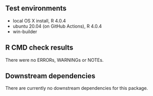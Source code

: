 ## Test environments

* local OS X install, R 4.0.4
* ubuntu 20.04 (on GitHub Actions), R 4.0.4
* win-builder

## R CMD check results

There were no ERRORs, WARNINGs or NOTEs.

## Downstream dependencies

There are currently no downstream dependencies for this package.
